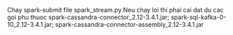 Chay spark-submit file spark_stream.py
Neu chay loi thi phai cai dat du cac goi phu thuoc spark-cassandra-connector_2.12-3.4.1.jar; spark-sql-kafka-0-10_2.12-3.4.1.jar; spark-cassandra-connector-assembly_2.12-3.4.1.jar
